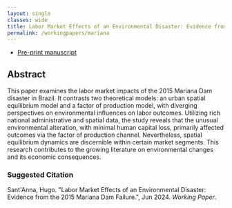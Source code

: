 ```yaml
---
layout: single
classes: wide
title: Labor Market Effects of an Environmental Disaster: Evidence from the 2015 Mariana Dam Failure
permalink: /workingpapers/mariana
---
```

- <a href="https://arxiv.org/pdf/2405.15862" target="_blank">Pre-print manuscript</a>

## Abstract
This paper examines the labor market impacts of the 2015 Mariana Dam disaster in Brazil. It contrasts two theoretical models: an urban spatial equilibrium model and a factor of production model, with diverging perspectives on environmental influences on labor outcomes. Utilizing rich national administrative and spatial data, the study reveals that the unusual environmental alteration, with minimal human capital loss, primarily affected outcomes via the factor of production channel. Nevertheless, spatial equilibrium dynamics are discernible within certain market segments. This research contributes to the growing literature on environmental changes and its economic consequences.

### Suggested Citation
Sant'Anna, Hugo. "Labor Market Effects of an Environmental Disaster: Evidence from the 2015 Mariana Dam Failure.", Jun 2024. *Working Paper*.


